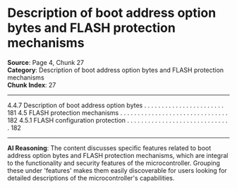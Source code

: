 # Description of boot address option bytes and FLASH protection mechanisms

**Source**: Page 4, Chunk 27  
**Category**: Description of boot address option bytes and FLASH protection mechanisms  
**Chunk Index**: 27

---

4.4.7 Description of boot address option bytes . . . . . . . . . . . . . . . . . . . . . . . 181
4.5 FLASH protection mechanisms . . . . . . . . . . . . . . . . . . . . . . . . . . . . . . . 182
4.5.1 FLASH configuration protection . . . . . . . . . . . . . . . . . . . . . . . . . . . . . . 182

---

**AI Reasoning**: The content discusses specific features related to boot address option bytes and FLASH protection mechanisms, which are integral to the functionality and security features of the microcontroller. Grouping these under 'features' makes them easily discoverable for users looking for detailed descriptions of the microcontroller's capabilities.
